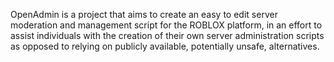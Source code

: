 OpenAdmin is a project that aims to create an easy to edit server moderation and management script for the ROBLOX platform, in an effort to assist individuals with the creation of their own server administration scripts as opposed to relying on publicly available, potentially unsafe, alternatives.
